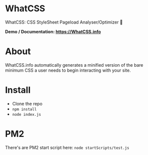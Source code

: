 # WhatCSS
WhatCSS: CSS StyleSheet Pageload Analyser/Optimizer 🤷

**Demo / Documentation: https://WhatCSS.info**

# About
WhatCSS.info automatically generates a minified version of the bare minimum CSS a user needs to begin interacting with your site.

# Install
* Clone the repo
* ```npm install```
* ```node index.js```

# PM2 
There's are PM2 start script here:
```node startScripts/test.js```
